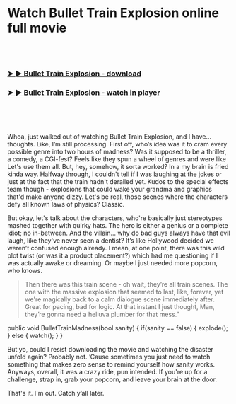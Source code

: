 <h1>Watch Bullet Train Explosion online full movie</h1>


<br><br>

<h3><a href="https://Brads-wakapida1983.github.io/hyisrtlako/">➤ ► Bullet Train Explosion - download</a></h3> 
<h3><a href="https://Brads-wakapida1983.github.io/hyisrtlako/">➤ ► Bullet Train Explosion - watch in player</a></h3>


<br><br><br>


Whoa, just walked out of watching Bullet Train Explosion, and I have... thoughts. Like, I’m still processing. First off, who’s idea was it to cram every possible genre into two hours of madness? Was it supposed to be a thriller, a comedy, a CGI-fest? Feels like they spun a wheel of genres and were like Let's use them all. But, hey, somehow, it sorta worked? In a my brain is fried kinda way. Halfway through, I couldn't tell if I was laughing at the jokes or just at the fact that the train hadn't derailed yet. Kudos to the special effects team though - explosions that could wake your grandma and graphics that'd make anyone dizzy. Let's be real, those scenes where the characters defy all known laws of physics? Classic.

But okay, let's talk about the characters, who're basically just stereotypes mashed together with quirky hats. The hero is either a genius or a complete idiot; no in-between. And the villain... why do bad guys always have that evil laugh, like they've never seen a dentist? It’s like Hollywood decided we weren’t confused enough already. I mean, at one point, there was this wild plot twist (or was it a product placement?) which had me questioning if I was actually awake or dreaming. Or maybe I just needed more popcorn, who knows.

> Then there was this train scene - oh wait, they’re all train scenes. The one with the massive explosion that seemed to last, like, forever, yet we're magically back to a calm dialogue scene immediately after. Great for pacing, bad for logic. At that instant I just thought, Man, they’re gonna need a helluva plumber for that mess.”

public void BulletTrainMadness(bool sanity) {
     if(sanity == false) {
         explode();
     } else {
        watch();
     }
}

But yo, could I resist downloading the movie and watching the disaster unfold again? Probably not. ’Cause sometimes you just need to watch something that makes zero sense to remind yourself how sanity works. Anyways, overall, it was a crazy ride, pun intended. If you're up for a challenge, strap in, grab your popcorn, and leave your brain at the door. 

That's it. I'm out. Catch y’all later.
